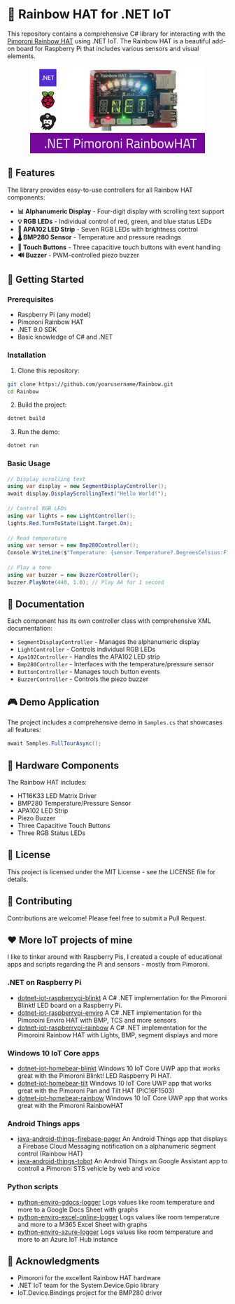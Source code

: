 # 🌈 Rainbow HAT for .NET IoT

This repository contains a comprehensive C# library for interacting with the [Pimoroni Rainbow HAT](https://shop.pimoroni.com/products/rainbow-hat-for-android-things) using .NET IoT. The Rainbow HAT is a beautiful add-on board for Raspberry Pi that includes various sensors and visual elements.

<center>
   <img src="_docs/image.png" height="200" alt="Image of the project" />
</center>

## 🎯 Features

The library provides easy-to-use controllers for all Rainbow HAT components:

- **📊 Alphanumeric Display** - Four-digit display with scrolling text support
- **💡 RGB LEDs** - Individual control of red, green, and blue status LEDs
- **🎨 APA102 LED Strip** - Seven RGB LEDs with brightness control
- **🌡️ BMP280 Sensor** - Temperature and pressure readings
- **🔘 Touch Buttons** - Three capacitive touch buttons with event handling
- **🔊 Buzzer** - PWM-controlled piezo buzzer

## 🚀 Getting Started

### Prerequisites

- Raspberry Pi (any model)
- Pimoroni Rainbow HAT
- .NET 9.0 SDK
- Basic knowledge of C# and .NET

### Installation

1. Clone this repository:
```bash
git clone https://github.com/yourusername/Rainbow.git
cd Rainbow
```

2. Build the project:
```bash
dotnet build
```

3. Run the demo:
```bash
dotnet run
```

### Basic Usage

```csharp
// Display scrolling text
using var display = new SegmentDisplayController();
await display.DisplayScrollingText("Hello World!");

// Control RGB LEDs
using var lights = new LightController();
lights.Red.TurnToState(Light.Target.On);

// Read temperature
using var sensor = new Bmp280Controller();
Console.WriteLine($"Temperature: {sensor.Temperature?.DegreesCelsius:F1}°C");

// Play a tone
using var buzzer = new BuzzerController();
buzzer.PlayNote(440, 1.0); // Play A4 for 1 second
```

## 📖 Documentation

Each component has its own controller class with comprehensive XML documentation:

- `SegmentDisplayController` - Manages the alphanumeric display
- `LightController` - Controls individual RGB LEDs
- `Apa102Controller` - Handles the APA102 LED strip
- `Bmp280Controller` - Interfaces with the temperature/pressure sensor
- `ButtonController` - Manages touch button events
- `BuzzerController` - Controls the piezo buzzer

## 🎮 Demo Application

The project includes a comprehensive demo in `Samples.cs` that showcases all features:

```csharp
await Samples.FullTourAsync();
```

## 🔧 Hardware Components

The Rainbow HAT includes:
- HT16K33 LED Matrix Driver
- BMP280 Temperature/Pressure Sensor
- APA102 LED Strip
- Piezo Buzzer
- Three Capacitive Touch Buttons
- Three RGB Status LEDs

## 📜 License

This project is licensed under the MIT License - see the LICENSE file for details.

## 🤝 Contributing

Contributions are welcome! Please feel free to submit a Pull Request.

## ❤️ More IoT projects of mine
I like to tinker around with Raspberry Pis, I created a couple of educational apps and scripts regarding the Pi and sensors - mostly from Pimoroni.

### .NET on Raspberry Pi 
- [dotnet-iot-raspberrypi-blinkt](https://github.com/tscholze/dotnet-iot-raspberrypi-blinkt) A C# .NET implementation for the Pimoroni Blinkt! LED board on a Raspberry Pi.
- [dotnet-iot-raspberrypi-enviro](https://github.com/tscholze/dotnet-iot-raspberrypi-enviro) A C# .NET implementation for the Pimoroini Enviro HAT with BMP, TCS and more sensors
- [dotnet-iot-raspberrypi-rainbow](https://github.com/tscholze/dotnet-iot-raspberrypi-rainbow) A C# .NET implementation for the Pimoroini Rainbow HAT with Lights, BMP, segment displays and more

### Windows 10 IoT Core apps
- [dotnet-iot-homebear-blinkt](https://github.com/tscholze/dotnet-iot-homebear-blinkt) Windows 10 IoT Core UWP app that works great with the Pimoroni Blinkt! LED Raspberry Pi HAT.
- [dotnet-iot-homebear-tilt](https://github.com/tscholze/dotnet-iot-homebear-tilt) Windows 10 IoT Core UWP app that works great with the Pimoroni Pan and Tilt HAT (PIC16F1503)
- [dotnet-iot-homebear-rainbow](https://github.com/tscholze/dotnet-iot-homebear-rainbow) Windows 10 IoT Core UWP app that works great with the Pimoroni RainbowHAT

### Android Things apps
- [java-android-things-firebase-pager](https://github.com/tscholze/java-android-things-firebase-pager) An Android Things app that displays a Firebase Cloud Messaging notification on a alphanumeric segment control (Rainbow HAT)
- [java-android-things-tobot](https://github.com/tscholze/java-android-things-tobot) An Android Things an Google Assistant app to controll a Pimoroni STS vehicle by web and voice

### Python scripts
- [python-enviro-gdocs-logger](https://github.com/tscholze/python-enviro-gdocs-logger) Logs values like room temperature and more to a Google Docs Sheet with graphs
- [python-enviro-excel-online-logger](https://github.com/tscholze/python-enviro-excel-online-logger) Logs values like room temperature and more to a M365 Excel Sheet with graphs
- [python-enviro-azure-logger](https://github.com/tscholze/python-enviro-azure-logger) Logs values like room temperature and more to an Azure IoT Hub instance

## 🙏 Acknowledgments

- Pimoroni for the excellent Rainbow HAT hardware
- .NET IoT team for the System.Device.Gpio library
- IoT.Device.Bindings project for the BMP280 driver
